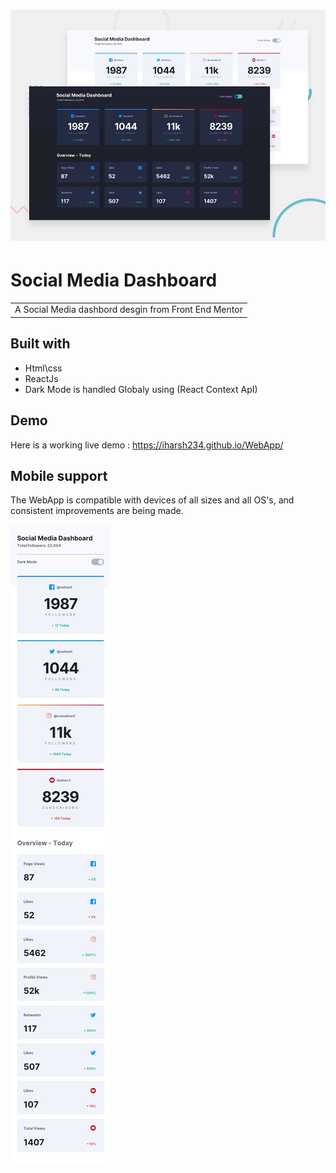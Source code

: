 # ![Social Media Dashboard](./src/assets/images/desktop-preview.jpg)

# Social Media Dashboard

<table>
<tr>
<td>
A Social Media dashbord desgin from Front End Mentor
</td>
</tr>
</table>

## Built with

- Html\css
- ReactJs
- Dark Mode is handled Globaly using (React Context ApI)

## Demo

Here is a working live demo : https://iharsh234.github.io/WebApp/

<!-- ## Site

### Landing Page -->

## Mobile support

The WebApp is compatible with devices of all sizes and all OS's, and consistent improvements are being made.

![](./src/assets/images/mobile-design-light.jpg)
